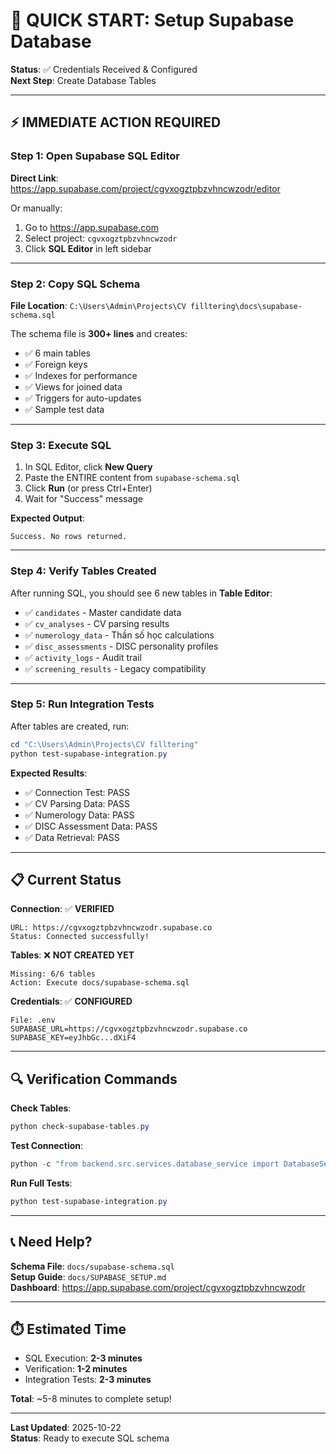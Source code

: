 # 🚀 QUICK START: Setup Supabase Database

**Status**: ✅ Credentials Received & Configured  
**Next Step**: Create Database Tables

---

## ⚡ IMMEDIATE ACTION REQUIRED

### Step 1: Open Supabase SQL Editor

**Direct Link**: https://app.supabase.com/project/cgvxogztpbzvhncwzodr/editor

Or manually:
1. Go to https://app.supabase.com
2. Select project: `cgvxogztpbzvhncwzodr`
3. Click **SQL Editor** in left sidebar

---

### Step 2: Copy SQL Schema

**File Location**: `C:\Users\Admin\Projects\CV filltering\docs\supabase-schema.sql`

The schema file is **300+ lines** and creates:
- ✅ 6 main tables
- ✅ Foreign keys
- ✅ Indexes for performance
- ✅ Views for joined data
- ✅ Triggers for auto-updates
- ✅ Sample test data

---

### Step 3: Execute SQL

1. In SQL Editor, click **New Query**
2. Paste the ENTIRE content from `supabase-schema.sql`
3. Click **Run** (or press Ctrl+Enter)
4. Wait for "Success" message

**Expected Output**:
```
Success. No rows returned.
```

---

### Step 4: Verify Tables Created

After running SQL, you should see 6 new tables in **Table Editor**:

- ✅ `candidates` - Master candidate data
- ✅ `cv_analyses` - CV parsing results  
- ✅ `numerology_data` - Thần số học calculations
- ✅ `disc_assessments` - DISC personality profiles
- ✅ `activity_logs` - Audit trail
- ✅ `screening_results` - Legacy compatibility

---

### Step 5: Run Integration Tests

After tables are created, run:

```powershell
cd "C:\Users\Admin\Projects\CV filltering"
python test-supabase-integration.py
```

**Expected Results**:
- ✅ Connection Test: PASS
- ✅ CV Parsing Data: PASS  
- ✅ Numerology Data: PASS
- ✅ DISC Assessment Data: PASS
- ✅ Data Retrieval: PASS

---

## 📋 Current Status

**Connection**: ✅ **VERIFIED**
```
URL: https://cgvxogztpbzvhncwzodr.supabase.co
Status: Connected successfully!
```

**Tables**: ❌ **NOT CREATED YET**
```
Missing: 6/6 tables
Action: Execute docs/supabase-schema.sql
```

**Credentials**: ✅ **CONFIGURED**
```
File: .env
SUPABASE_URL=https://cgvxogztpbzvhncwzodr.supabase.co
SUPABASE_KEY=eyJhbGc...dXiF4
```

---

## 🔍 Verification Commands

**Check Tables**:
```powershell
python check-supabase-tables.py
```

**Test Connection**:
```powershell
python -c "from backend.src.services.database_service import DatabaseService; db = DatabaseService(); print('Connected!' if not db.is_stub() else 'Stub mode')"
```

**Run Full Tests**:
```powershell
python test-supabase-integration.py
```

---

## 📞 Need Help?

**Schema File**: `docs/supabase-schema.sql`  
**Setup Guide**: `docs/SUPABASE_SETUP.md`  
**Dashboard**: https://app.supabase.com/project/cgvxogztpbzvhncwzodr

---

## ⏱️ Estimated Time

- SQL Execution: **2-3 minutes**
- Verification: **1-2 minutes**
- Integration Tests: **2-3 minutes**

**Total**: ~5-8 minutes to complete setup!

---

**Last Updated**: 2025-10-22  
**Status**: Ready to execute SQL schema
